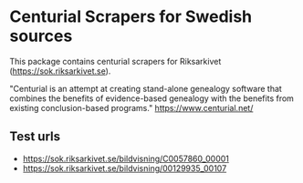 # Centurial Scrapers for Swedish sources

This package contains centurial scrapers for Riksarkivet (https://sok.riksarkivet.se).

"Centurial is an attempt at creating stand-alone genealogy software that combines the benefits of evidence-based genealogy with the benefits from existing conclusion-based programs."
https://www.centurial.net/

## Test urls
* https://sok.riksarkivet.se/bildvisning/C0057860_00001
* https://sok.riksarkivet.se/bildvisning/00129935_00107